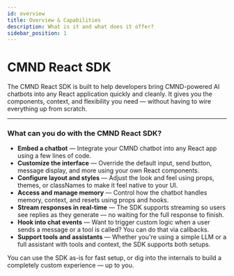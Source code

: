 ```yaml
---
id: overview
title: Overview & Capabilities
description: What is it and what does it offer?
sidebar_position: 1
---
```


# CMND React SDK

The CMND React SDK is built to help developers bring CMND-powered AI chatbots into any React application quickly and cleanly. It gives you the components, context, and flexibility you need — without having to wire everything up from scratch.

---

### What can you do with the CMND React SDK?

- **Embed a chatbot** — Integrate your CMND chatbot into any React app using a few lines of code.
- **Customize the interface** — Override the default input, send button, message display, and more using your own React components.
- **Configure layout and styles** — Adjust the look and feel using props, themes, or classNames to make it feel native to your UI.
- **Access and manage memory** — Control how the chatbot handles memory, context, and resets using props and hooks.
- **Stream responses in real-time** — The SDK supports streaming so users see replies as they generate — no waiting for the full response to finish.
- **Hook into chat events** — Want to trigger custom logic when a user sends a message or a tool is called? You can do that via callbacks.
- **Support tools and assistants** — Whether you're using a simple LLM or a full assistant with tools and context, the SDK supports both setups.

You can use the SDK as-is for fast setup, or dig into the internals to build a completely custom experience — up to you.
